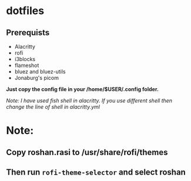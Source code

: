 # dotfiles

## Prerequists
- Alacritty
- rofi
- i3blocks
- flameshot
- bluez and bluez-utils
- Jonaburg's picom

**Just copy the config file in your /home/$USER/.config folder.**

*Note: I have used fish shell in alacritty. If you use different shell then change the line of shell in alacritty.yml*

# Note:
## Copy roshan.rasi to /usr/share/rofi/themes
## Then run ```rofi-theme-selector``` and select roshan 
